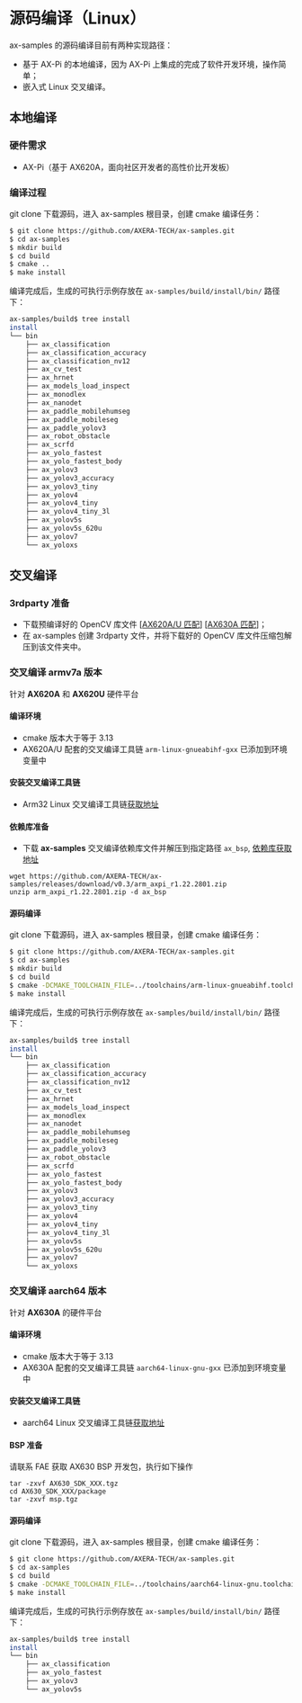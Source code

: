 # 源码编译（Linux）

ax-samples 的源码编译目前有两种实现路径：

- 基于 AX-Pi 的本地编译，因为 AX-Pi 上集成的完成了软件开发环境，操作简单；
- 嵌入式 Linux 交叉编译。

## 本地编译

### 硬件需求

- AX-Pi（基于 AX620A，面向社区开发者的高性价比开发板）

### 编译过程

git clone 下载源码，进入 ax-samples 根目录，创建 cmake 编译任务：

```bash
$ git clone https://github.com/AXERA-TECH/ax-samples.git
$ cd ax-samples
$ mkdir build
$ cd build
$ cmake ..
$ make install
```

编译完成后，生成的可执行示例存放在 `ax-samples/build/install/bin/` 路径下：

```bash
ax-samples/build$ tree install
install
└── bin
    ├── ax_classification
    ├── ax_classification_accuracy
    ├── ax_classification_nv12
    ├── ax_cv_test
    ├── ax_hrnet
    ├── ax_models_load_inspect
    ├── ax_monodlex
    ├── ax_nanodet
    ├── ax_paddle_mobilehumseg
    ├── ax_paddle_mobileseg
    ├── ax_paddle_yolov3
    ├── ax_robot_obstacle
    ├── ax_scrfd
    ├── ax_yolo_fastest
    ├── ax_yolo_fastest_body
    ├── ax_yolov3
    ├── ax_yolov3_accuracy
    ├── ax_yolov3_tiny
    ├── ax_yolov4
    ├── ax_yolov4_tiny
    ├── ax_yolov4_tiny_3l
    ├── ax_yolov5s
    ├── ax_yolov5s_620u
    ├── ax_yolov7
    └── ax_yoloxs
```

## 交叉编译

### 3rdparty 准备

- 下载预编译好的 OpenCV 库文件 [[AX620A/U 匹配](https://github.com/AXERA-TECH/ax-samples/releases/download/v0.1/opencv-arm-linux-gnueabihf-gcc-7.5.0.zip)] [[AX630A 匹配](https://github.com/AXERA-TECH/ax-samples/releases/download/v0.1/opencv-aarch64-linux-gnu-gcc-7.5.0.zip)]；
- 在 ax-samples 创建 3rdparty 文件，并将下载好的 OpenCV 库文件压缩包解压到该文件夹中。

### 交叉编译 armv7a 版本

针对 **AX620A** 和 **AX620U** 硬件平台

#### 编译环境
- cmake 版本大于等于 3.13
- AX620A/U 配套的交叉编译工具链 `arm-linux-gnueabihf-gxx` 已添加到环境变量中

#### 安装交叉编译工具链

- Arm32 Linux 交叉编译工具链[获取地址](http://releases.linaro.org/components/toolchain/binaries/7.5-2019.12/arm-linux-gnueabihf/gcc-linaro-7.5.0-2019.12-x86_64_arm-linux-gnueabihf.tar.xz)

#### 依赖库准备

- 下载 **ax-samples** 交叉编译依赖库文件并解压到指定路径 `ax_bsp`, [依赖库获取地址](https://github.com/AXERA-TECH/ax-samples/releases/download/v0.3/arm_axpi_r1.22.2801.zip)

```
wget https://github.com/AXERA-TECH/ax-samples/releases/download/v0.3/arm_axpi_r1.22.2801.zip
unzip arm_axpi_r1.22.2801.zip -d ax_bsp
```

#### 源码编译
git clone 下载源码，进入 ax-samples 根目录，创建 cmake 编译任务：

```bash
$ git clone https://github.com/AXERA-TECH/ax-samples.git
$ cd ax-samples
$ mkdir build
$ cd build
$ cmake -DCMAKE_TOOLCHAIN_FILE=../toolchains/arm-linux-gnueabihf.toolchain.cmake -DBSP_MSP_DIR=${ax_bsp}/ ..
$ make install
```

编译完成后，生成的可执行示例存放在 `ax-samples/build/install/bin/` 路径下：

```bash
ax-samples/build$ tree install
install
└── bin
    ├── ax_classification
    ├── ax_classification_accuracy
    ├── ax_classification_nv12
    ├── ax_cv_test
    ├── ax_hrnet
    ├── ax_models_load_inspect
    ├── ax_monodlex
    ├── ax_nanodet
    ├── ax_paddle_mobilehumseg
    ├── ax_paddle_mobileseg
    ├── ax_paddle_yolov3
    ├── ax_robot_obstacle
    ├── ax_scrfd
    ├── ax_yolo_fastest
    ├── ax_yolo_fastest_body
    ├── ax_yolov3
    ├── ax_yolov3_accuracy
    ├── ax_yolov3_tiny
    ├── ax_yolov4
    ├── ax_yolov4_tiny
    ├── ax_yolov4_tiny_3l
    ├── ax_yolov5s
    ├── ax_yolov5s_620u
    ├── ax_yolov7
    └── ax_yoloxs
```

### 交叉编译 aarch64 版本

针对 **AX630A** 的硬件平台

#### 编译环境
- cmake 版本大于等于 3.13
- AX630A 配套的交叉编译工具链 `aarch64-linux-gnu-gxx` 已添加到环境变量中

#### 安装交叉编译工具链

- aarch64 Linux 交叉编译工具链[获取地址](http://releases.linaro.org/components/toolchain/binaries/7.5-2019.12/aarch64-linux-gnu/gcc-linaro-7.5.0-2019.12-x86_64_aarch64-linux-gnu.tar.xz)

#### BSP 准备

请联系 FAE 获取 AX630 BSP 开发包，执行如下操作
```
tar -zxvf AX630_SDK_XXX.tgz
cd AX630_SDK_XXX/package
tar -zxvf msp.tgz
```

#### 源码编译
git clone 下载源码，进入 ax-samples 根目录，创建 cmake 编译任务：

```bash
$ git clone https://github.com/AXERA-TECH/ax-samples.git
$ cd ax-samples
$ cd build
$ cmake -DCMAKE_TOOLCHAIN_FILE=../toolchains/aarch64-linux-gnu.toolchain.cmake -DBSP_MSP_DIR=${AX630_SDK_XXX}/msp/out/ -DAXERA_TARGET_CHIP=ax630a ..
$ make install
```

编译完成后，生成的可执行示例存放在 `ax-samples/build/install/bin/` 路径下：

```bash
ax-samples/build$ tree install
install
└── bin
    ├── ax_classification
    ├── ax_yolo_fastest
    ├── ax_yolov3
    └── ax_yolov5s
```
